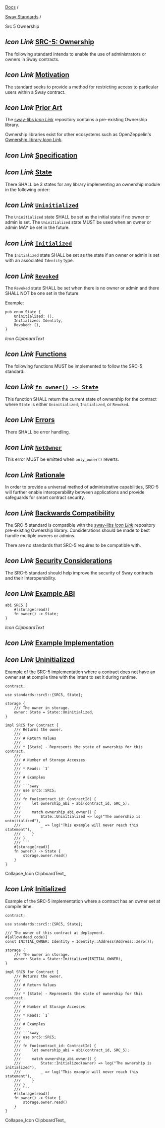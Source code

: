 [Docs](https://docs.fuel.network/) /

[Sway Standards](https://docs.fuel.network/docs/sway-standards/) /

Src 5 Ownership

## _Icon Link_ [SRC-5: Ownership](https://docs.fuel.network/docs/sway-standards/src-5-ownership/\#src-5-ownership)

The following standard intends to enable the use of administrators or owners in Sway contracts.

## _Icon Link_ [Motivation](https://docs.fuel.network/docs/sway-standards/src-5-ownership/\#motivation)

The standard seeks to provide a method for restricting access to particular users within a Sway contract.

## _Icon Link_ [Prior Art](https://docs.fuel.network/docs/sway-standards/src-5-ownership/\#prior-art)

The [sway-libs _Icon Link_](https://docs.fuel.network/docs/sway-libs/ownership/) repository contains a pre-existing Ownership library.

Ownership libraries exist for other ecosystems such as OpenZeppelin's [Ownership library _Icon Link_](https://docs.openzeppelin.com/contracts/2.x/api/ownership).

## _Icon Link_ [Specification](https://docs.fuel.network/docs/sway-standards/src-5-ownership/\#specification)

## _Icon Link_ [State](https://docs.fuel.network/docs/sway-standards/src-5-ownership/\#state)

There SHALL be 3 states for any library implementing an ownership module in the following order:

## _Icon Link_ [`Uninitialized`](https://docs.fuel.network/docs/sway-standards/src-5-ownership/\#uninitialized)

The `Uninitialized` state SHALL be set as the initial state if no owner or admin is set. The `Uninitialized` state MUST be used when an owner or admin MAY be set in the future.

## _Icon Link_ [`Initialized`](https://docs.fuel.network/docs/sway-standards/src-5-ownership/\#initialized)

The `Initialized` state SHALL be set as the state if an owner or admin is set with an associated `Identity` type.

## _Icon Link_ [`Revoked`](https://docs.fuel.network/docs/sway-standards/src-5-ownership/\#revoked)

The `Revoked` state SHALL be set when there is no owner or admin and there SHALL NOT be one set in the future.

Example:

```fuel_Box fuel_Box-idXKMmm-css
pub enum State {
    Uninitialized: (),
    Initialized: Identity,
    Revoked: (),
}
```

_Icon ClipboardText_

## _Icon Link_ [Functions](https://docs.fuel.network/docs/sway-standards/src-5-ownership/\#functions)

The following functions MUST be implemented to follow the SRC-5 standard:

## _Icon Link_ [`fn owner() -> State`](https://docs.fuel.network/docs/sway-standards/src-5-ownership/\#fn-owner---state)

This function SHALL return the current state of ownership for the contract where `State` is either `Uninitialized`, `Initialized`, or `Revoked`.

## _Icon Link_ [Errors](https://docs.fuel.network/docs/sway-standards/src-5-ownership/\#errors)

There SHALL be error handling.

## _Icon Link_ [`NotOwner`](https://docs.fuel.network/docs/sway-standards/src-5-ownership/\#notowner)

This error MUST be emitted when `only_owner()` reverts.

## _Icon Link_ [Rationale](https://docs.fuel.network/docs/sway-standards/src-5-ownership/\#rationale)

In order to provide a universal method of administrative capabilities, SRC-5 will further enable interoperability between applications and provide safeguards for smart contract security.

## _Icon Link_ [Backwards Compatibility](https://docs.fuel.network/docs/sway-standards/src-5-ownership/\#backwards-compatibility)

The SRC-5 standard is compatible with the [sway-libs _Icon Link_](https://github.com/FuelLabs/sway-libs) repository pre-existing Ownership library. Considerations should be made to best handle multiple owners or admins.

There are no standards that SRC-5 requires to be compatible with.

## _Icon Link_ [Security Considerations](https://docs.fuel.network/docs/sway-standards/src-5-ownership/\#security-considerations)

The SRC-5 standard should help improve the security of Sway contracts and their interoperability.

## _Icon Link_ [Example ABI](https://docs.fuel.network/docs/sway-standards/src-5-ownership/\#example-abi)

```fuel_Box fuel_Box-idXKMmm-css
abi SRC5 {
    #[storage(read)]
    fn owner() -> State;
}
```

_Icon ClipboardText_

## _Icon Link_ [Example Implementation](https://docs.fuel.network/docs/sway-standards/src-5-ownership/\#example-implementation)

## _Icon Link_ [Uninitialized](https://docs.fuel.network/docs/sway-standards/src-5-ownership/\#uninitialized-1)

Example of the SRC-5 implementation where a contract does not have an owner set at compile time with the intent to set it during runtime.

````fuel_Box fuel_Box-idXKMmm-css
contract;

use standards::src5::{SRC5, State};

storage {
    /// The owner in storage.
    owner: State = State::Uninitialized,
}

impl SRC5 for Contract {
    /// Returns the owner.
    ///
    /// # Return Values
    ///
    /// * [State] - Represents the state of ownership for this contract.
    ///
    /// # Number of Storage Accesses
    ///
    /// * Reads: `1`
    ///
    /// # Examples
    ///
    /// ```sway
    /// use src5::SRC5;
    ///
    /// fn foo(contract_id: ContractId) {
    ///     let ownership_abi = abi(contract_id, SRC_5);
    ///
    ///     match ownership_abi.owner() {
    ///         State::Uninitialized => log("The ownership is uninitialized"),
    ///         _ => log("This example will never reach this statement"),
    ///     }
    /// }
    /// ```
    #[storage(read)]
    fn owner() -> State {
        storage.owner.read()
    }
}

````

Collapse_Icon ClipboardText_

## _Icon Link_ [Initialized](https://docs.fuel.network/docs/sway-standards/src-5-ownership/\#initialized-1)

Example of the SRC-5 implementation where a contract has an owner set at compile time.

````fuel_Box fuel_Box-idXKMmm-css
contract;

use standards::src5::{SRC5, State};

/// The owner of this contract at deployment.
#[allow(dead_code)]
const INITIAL_OWNER: Identity = Identity::Address(Address::zero());

storage {
    /// The owner in storage.
    owner: State = State::Initialized(INITIAL_OWNER),
}

impl SRC5 for Contract {
    /// Returns the owner.
    ///
    /// # Return Values
    ///
    /// * [State] - Represents the state of ownership for this contract.
    ///
    /// # Number of Storage Accesses
    ///
    /// * Reads: `1`
    ///
    /// # Examples
    ///
    /// ```sway
    /// use src5::SRC5;
    ///
    /// fn foo(contract_id: ContractId) {
    ///     let ownership_abi = abi(contract_id, SRC_5);
    ///
    ///     match ownership_abi.owner() {
    ///         State::Initialized(owner) => log("The ownership is initialized"),
    ///         _ => log("This example will never reach this statement"),
    ///     }
    /// }
    /// ```
    #[storage(read)]
    fn owner() -> State {
        storage.owner.read()
    }
}

````

Collapse_Icon ClipboardText_